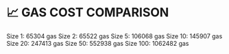 📈 GAS COST COMPARISON
==================================================
Size 1: 65304 gas
Size 2: 65522 gas
Size 5: 106068 gas
Size 10: 145907 gas
Size 20: 247413 gas
Size 50: 552938 gas
Size 100: 1062482 gas